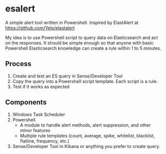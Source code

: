 # esalert
A simple alert tool written in Powershell. Inspired by ElastAlert at https://github.com/Yelp/elastalert

My idea is to use Powershell script to query data on Elasticsearch and act on the responses. It should be simple enough so that anyone with basic Powershell Elasticsearch knowledge can create a rule within 1 to 5 minutes.

## Process
1. Create and test an ES query in Sense/Developer Tool
2. Copy the query into a Powershell script template. Each script is a rule.
3. Test if it works as expected

## Components
1. Windows Task Scheduler
2. Powershell
    * A module to handle alert methods, alert suppression, and other minor features
    * Multiple rule templates (count, average, spike, whitelist, blacklist, flatline, frequency, etc.)
3. Sense/Developer Tool in Kibana or anything you prefer to create query.
